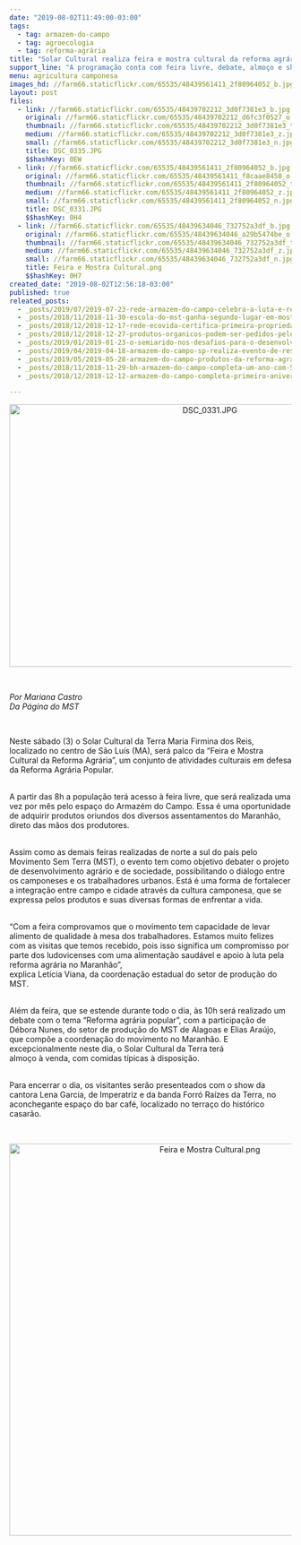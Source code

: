```yaml
---
date: "2019-08-02T11:49:00-03:00"
tags:
  - tag: armazem-do-campo
  - tag: agroecologia
  - tag: reforma-agrária
title: "Solar Cultural realiza feira e mostra cultural da reforma agrária "
support_line: "A programação conta com feira livre, debate, almoço e shows com artistas regionais\n\n"
menu: agricultura camponesa
images_hd: //farm66.staticflickr.com/65535/48439561411_2f80964052_b.jpg
layout: post
files:
  - link: //farm66.staticflickr.com/65535/48439702212_3d0f7381e3_b.jpg
    original: //farm66.staticflickr.com/65535/48439702212_d6fc3f0527_o.jpg
    thumbnail: //farm66.staticflickr.com/65535/48439702212_3d0f7381e3_t.jpg
    medium: //farm66.staticflickr.com/65535/48439702212_3d0f7381e3_z.jpg
    small: //farm66.staticflickr.com/65535/48439702212_3d0f7381e3_n.jpg
    title: DSC_0335.JPG
    $$hashKey: 0EW
  - link: //farm66.staticflickr.com/65535/48439561411_2f80964052_b.jpg
    original: //farm66.staticflickr.com/65535/48439561411_f8caae8450_o.jpg
    thumbnail: //farm66.staticflickr.com/65535/48439561411_2f80964052_t.jpg
    medium: //farm66.staticflickr.com/65535/48439561411_2f80964052_z.jpg
    small: //farm66.staticflickr.com/65535/48439561411_2f80964052_n.jpg
    title: DSC_0331.JPG
    $$hashKey: 0H4
  - link: //farm66.staticflickr.com/65535/48439634046_732752a3df_b.jpg
    original: //farm66.staticflickr.com/65535/48439634046_a29b5474be_o.png
    thumbnail: //farm66.staticflickr.com/65535/48439634046_732752a3df_t.jpg
    medium: //farm66.staticflickr.com/65535/48439634046_732752a3df_z.jpg
    small: //farm66.staticflickr.com/65535/48439634046_732752a3df_n.jpg
    title: Feira e Mostra Cultural.png
    $$hashKey: 0H7
created_date: "2019-08-02T12:56:18-03:00"
published: true
releated_posts:
  - _posts/2019/07/2019-07-23-rede-armazem-do-campo-celebra-a-luta-e-resistencia-do-povos.md
  - _posts/2018/11/2018-11-30-escola-do-mst-ganha-segundo-lugar-em-mostra-pedagogica-no-rs.md
  - _posts/2018/12/2018-12-17-rede-ecovida-certifica-primeira-propriedade-em-assentamento-no-parana.md
  - _posts/2018/12/2018-12-27-produtos-organicos-podem-ser-pedidos-pelo-whatsapp-em-sao-paulo.md
  - _posts/2019/01/2019-01-23-o-semiarido-nos-desafios-para-o-desenvolvimento-agrario-em-pernambuco.md
  - _posts/2019/04/2019-04-18-armazem-do-campo-sp-realiza-evento-de-resistencia-em-defesa-da-iv-feira-nacional-da-reforma-agraria.md
  - _posts/2019/05/2019-05-28-armazem-do-campo-produtos-da-reforma-agraria-diariamente-no-centro-do-recife.md
  - _posts/2018/11/2018-11-29-bh-armazem-do-campo-completa-um-ano-com-50-mil-produtos-comercializados.md
  - _posts/2018/12/2018-12-12-armazem-do-campo-completa-primeiro-aniversario-em-belo-horizonte-mg.md

---
```

<p style="text-align:center"><img alt="DSC_0331.JPG" height="469" src="//farm66.staticflickr.com/65535/48439561411_2f80964052_b.jpg" width="700" /></p>

<p>&nbsp;</p>

<p><em>Por Mariana Castro<br />
Da P&aacute;gina do MST&nbsp;</em></p>

<p>&nbsp;</p>

<p>Neste s&aacute;bado (3) o Solar Cultural da Terra Maria Firmina dos Reis, localizado no centro de S&atilde;o Lu&iacute;s (MA), ser&aacute; palco da &ldquo;Feira e Mostra Cultural da Reforma Agr&aacute;ria&rdquo;, um conjunto de atividades culturais em defesa da Reforma Agr&aacute;ria Popular.</p>

<p><br />
A partir das 8h a popula&ccedil;&atilde;o ter&aacute; acesso &agrave; feira livre, que ser&aacute; realizada uma vez por m&ecirc;s pelo espa&ccedil;o do Armaz&eacute;m do Campo. Essa &eacute; uma oportunidade de adquirir produtos oriundos dos diversos assentamentos do Maranh&atilde;o, direto das m&atilde;os dos produtores.</p>

<p><br />
Assim como as demais feiras realizadas de norte a sul do pa&iacute;s pelo Movimento Sem Terra (MST), o evento tem como objetivo debater o projeto de desenvolvimento agr&aacute;rio e de sociedade, possibilitando o di&aacute;logo entre os camponeses e os trabalhadores urbanos. Est&aacute; &eacute; uma forma de fortalecer a integra&ccedil;&atilde;o entre campo e cidade atrav&eacute;s da cultura camponesa, que se expressa pelos produtos e suas diversas formas de enfrentar a vida.</p>

<p><br />
&ldquo;Com a feira comprovamos que o movimento tem capacidade de levar alimento de qualidade &agrave; mesa dos trabalhadores. Estamos muito felizes com as visitas que temos recebido, pois isso significa um compromisso por parte dos ludovicenses com uma alimenta&ccedil;&atilde;o saud&aacute;vel e apoio &agrave; luta pela reforma agr&aacute;ria no Maranh&atilde;o&rdquo;,<br />
explica Let&iacute;cia Viana, da coordena&ccedil;&atilde;o estadual do setor de produ&ccedil;&atilde;o do MST.</p>

<p><br />
Al&eacute;m da feira, que se estende durante todo o dia, &agrave;s 10h ser&aacute; realizado um debate com o tema &ldquo;Reforma agr&aacute;ria popular&rdquo;, com a participa&ccedil;&atilde;o de D&eacute;bora Nunes, do setor de produ&ccedil;&atilde;o do MST de Alagoas e Elias Ara&uacute;jo, que comp&otilde;e a coordena&ccedil;&atilde;o do movimento no Maranh&atilde;o. E excepcionalmente neste dia, o Solar Cultural da Terra ter&aacute;<br />
almo&ccedil;o &agrave; venda, com comidas t&iacute;picas &agrave; disposi&ccedil;&atilde;o.</p>

<p><br />
Para encerrar o dia, os visitantes ser&atilde;o presenteados com o show da cantora Lena Garcia, de Imperatriz e da banda Forr&oacute; Ra&iacute;zes da Terra, no aconchegante espa&ccedil;o do bar caf&eacute;, localizado no terra&ccedil;o do hist&oacute;rico casar&atilde;o.</p>

<p>&nbsp;</p>

<p style="text-align:center"><img alt="Feira e Mostra Cultural.png" height="700" src="//farm66.staticflickr.com/65535/48439634046_732752a3df_b.jpg" width="700" /></p>
